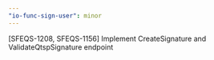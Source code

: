 ```yaml
---
"io-func-sign-user": minor
---
```


[SFEQS-1208, SFEQS-1156] Implement CreateSignature and ValidateQtspSignature endpoint
